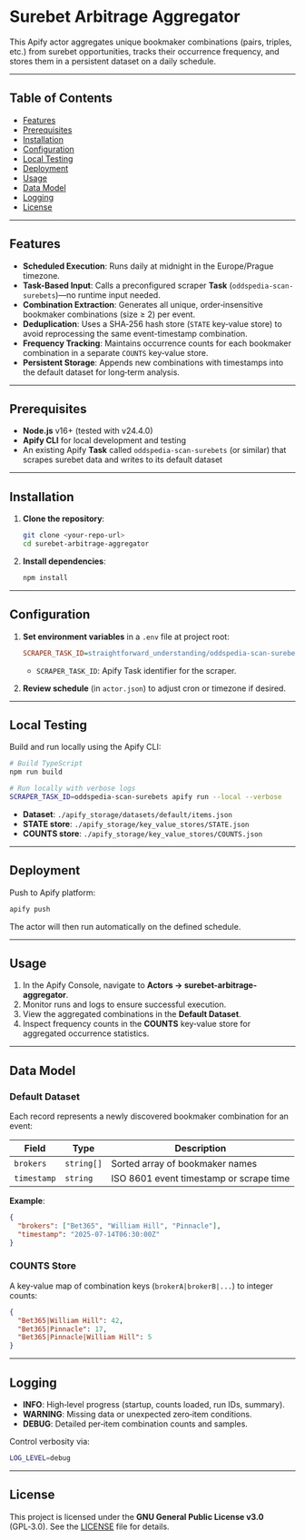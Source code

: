 # Surebet Arbitrage Aggregator

This Apify actor aggregates unique bookmaker combinations (pairs, triples, etc.) from surebet opportunities, tracks their occurrence frequency, and stores them in a persistent dataset on a daily schedule.

---

## Table of Contents

- [Features](#features)
- [Prerequisites](#prerequisites)
- [Installation](#installation)
- [Configuration](#configuration)
- [Local Testing](#local-testing)
- [Deployment](#deployment)
- [Usage](#usage)
- [Data Model](#data-model)
- [Logging](#logging)
- [License](#license)

---

## Features

- **Scheduled Execution**: Runs daily at midnight in the Europe/Prague timezone.
- **Task-Based Input**: Calls a preconfigured scraper **Task** (`oddspedia-scan-surebets`)—no runtime input needed.
- **Combination Extraction**: Generates all unique, order‑insensitive bookmaker combinations (size ≥ 2) per event.
- **Deduplication**: Uses a SHA‑256 hash store (`STATE` key‑value store) to avoid reprocessing the same event-timestamp combination.
- **Frequency Tracking**: Maintains occurrence counts for each bookmaker combination in a separate `COUNTS` key‑value store.
- **Persistent Storage**: Appends new combinations with timestamps into the default dataset for long‑term analysis.

---

## Prerequisites

- **Node.js** v16+ (tested with v24.4.0)
- **Apify CLI** for local development and testing
- An existing Apify **Task** called `oddspedia-scan-surebets` (or similar) that scrapes surebet data and writes to its default dataset

---

## Installation

1. **Clone the repository**:
   ```bash
   git clone <your-repo-url>
   cd surebet-arbitrage-aggregator
   ```
2. **Install dependencies**:
   ```bash
   npm install
   ```

---

## Configuration

1. **Set environment variables** in a `.env` file at project root:
   ```ini
   SCRAPER_TASK_ID=straightforward_understanding/oddspedia-scan-surebets
   ```
   - `SCRAPER_TASK_ID`: Apify Task identifier for the scraper.

2. **Review schedule** (in `actor.json`) to adjust cron or timezone if desired.

---

## Local Testing

Build and run locally using the Apify CLI:

```bash
# Build TypeScript
npm run build

# Run locally with verbose logs
SCRAPER_TASK_ID=oddspedia-scan-surebets apify run --local --verbose
```

- **Dataset**: `./apify_storage/datasets/default/items.json`
- **STATE store**: `./apify_storage/key_value_stores/STATE.json`
- **COUNTS store**: `./apify_storage/key_value_stores/COUNTS.json`

---

## Deployment

Push to Apify platform:

```bash
apify push
```

The actor will then run automatically on the defined schedule.

---

## Usage

1. In the Apify Console, navigate to **Actors → surebet-arbitrage-aggregator**.
2. Monitor runs and logs to ensure successful execution.
3. View the aggregated combinations in the **Default Dataset**.
4. Inspect frequency counts in the **COUNTS** key‑value store for aggregated occurrence statistics.

---

## Data Model

### Default Dataset
Each record represents a newly discovered bookmaker combination for an event:

| Field      | Type         | Description                                  |
|------------|--------------|----------------------------------------------|
| `brokers`  | `string[]`   | Sorted array of bookmaker names              |
| `timestamp`| `string`      | ISO 8601 event timestamp or scrape time      |

**Example**:
```json
{
  "brokers": ["Bet365", "William Hill", "Pinnacle"],
  "timestamp": "2025-07-14T06:30:00Z"
}
```

### COUNTS Store
A key‑value map of combination keys (``brokerA|brokerB|...``) to integer counts:

```json
{
  "Bet365|William Hill": 42,
  "Bet365|Pinnacle": 17,
  "Bet365|Pinnacle|William Hill": 5
}
```

---

## Logging

- **INFO**: High‑level progress (startup, counts loaded, run IDs, summary).
- **WARNING**: Missing data or unexpected zero‑item conditions.
- **DEBUG**: Detailed per‑item combination counts and samples.

Control verbosity via:
```bash
LOG_LEVEL=debug
```

---

## License

This project is licensed under the **GNU General Public License v3.0** (GPL‑3.0). See the [LICENSE](LICENSE) file for details.

